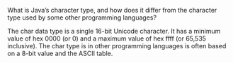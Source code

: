   What is Java’s character type, and how does it differ from the character type used by some other programming languages?

The char data type is a single 16-bit Unicode character. It has a minimum value of hex 0000 (or 0) and a maximum value of hex ffff (or 65,535 inclusive). The char type is in other programming languages is often based on a 8-bit value and the ASCII table.
